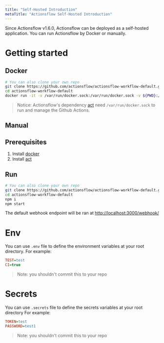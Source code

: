 ```yaml
---
title: "Self-Hosted Introduction"
metaTitle: "Actionsflow Self-Hosted Introduction"
---
```


Since Actionsflow v1.6.0, Actionsflow can be deployed as a self-hosted application. You can run Actionsflow by Docker or manually.

# Getting started

## Docker

```bash
# You can also clone your own repo
git clone https://github.com/actionsflow/actionsflow-workflow-default.git
cd actionsflow-workflow-default
docker run -it -v /var/run/docker.sock:/var/run/docker.sock -v ${PWD}:/data -p 3000:3000 actionsflow/actionsflow
```

> Notice: Actionsflow's dependency [act](https://github.com/nektos/act) need `/var/run/docker.sock` to run and manage the Github Actions.

## Manual

## Prerequisites

1. Install [docker](https://docs.docker.com/get-docker/)
1. Install [act](https://github.com/nektos/act)

## Run

```bash
# You can also clone your own repo
git clone https://github.com/actionsflow/actionsflow-workflow-default.git
cd actionsflow-workflow-default
npm i
npm start
```

The default webhook endpoint will be ran at <http://localhost:3000/webhook/>

# Env

You can use `.env` file to define the environment variables at your root directory. For example:

```ini
TEST=test
CI=true
```

> Note: you shouldn't commit this to your repo

# Secrets

You can use `.secrets` file to define the secrets variables at your root directory For example:

```ini
TOKEN=test
PASSWORD=test1
```

> Note: you shouldn't commit this to your repo
